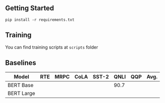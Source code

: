 ## Getting Started
`pip install -r requirements.txt`

## Training
You can find training scripts at `scripts` folder

## Baselines

| Model     | RTE   |  MRPC | CoLA | SST-2 |QNLI | QQP | Avg. |
|-----------|-------|-------|------|-------|-----|-----| ---- |
| BERT Base |       |       |      |       |90.7 |     |      |
| BERT Large|       |       |      |       |     |     |      |

    
